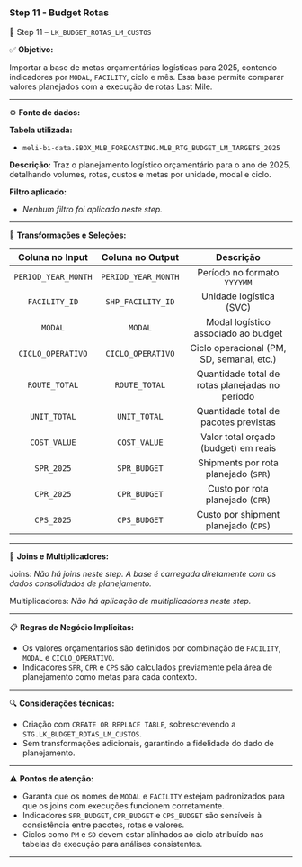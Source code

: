 ### Step 11 - Budget Rotas

🔹 Step 11 – `LK_BUDGET_ROTAS_LM_CUSTOS`

✅ **Objetivo:**

Importar a base de metas orçamentárias logísticas para 2025, contendo indicadores por `MODAL`, `FACILITY`, ciclo e mês. Essa base permite comparar valores planejados com a execução de rotas Last Mile.

---

⚙️ **Fonte de dados:**

**Tabela utilizada:**
- `meli-bi-data.SBOX_MLB_FORECASTING.MLB_RTG_BUDGET_LM_TARGETS_2025`

**Descrição:** Traz o planejamento logístico orçamentário para o ano de 2025, detalhando volumes, rotas, custos e metas por unidade, modal e ciclo.

**Filtro aplicado:**
- *Nenhum filtro foi aplicado neste step.*

---

📐 **Transformações e Seleções:**

| **Coluna no Input**      | **Coluna no Output**   | **Descrição**                                                    |
| :-----------------------:| :--------------------: | :--------------------------------------------------------------: |
| `PERIOD_YEAR_MONTH`      | `PERIOD_YEAR_MONTH`    | Período no formato `YYYYMM`                                      |
| `FACILITY_ID`            | `SHP_FACILITY_ID`      | Unidade logística (SVC)                                          |
| `MODAL`                  | `MODAL`                | Modal logístico associado ao budget                              |
| `CICLO_OPERATIVO`        | `CICLO_OPERATIVO`      | Ciclo operacional (PM, SD, semanal, etc.)                        |
| `ROUTE_TOTAL`            | `ROUTE_TOTAL`          | Quantidade total de rotas planejadas no período                  |
| `UNIT_TOTAL`             | `UNIT_TOTAL`           | Quantidade total de pacotes previstas                            |
| `COST_VALUE`             | `COST_VALUE`           | Valor total orçado (budget) em reais                             |
| `SPR_2025`               | `SPR_BUDGET`           | Shipments por rota planejado (`SPR`)                             |
| `CPR_2025`               | `CPR_BUDGET`           | Custo por rota planejado (`CPR`)                                 |
| `CPS_2025`               | `CPS_BUDGET`           | Custo por shipment planejado (`CPS`)                             |

---

🔁 **Joins e Multiplicadores:**

Joins: *Não há joins neste step. A base é carregada diretamente com os dados consolidados de planejamento.*

Multiplicadores: *Não há aplicação de multiplicadores neste step.*

---

📋 **Regras de Negócio Implícitas:**

- Os valores orçamentários são definidos por combinação de `FACILITY`, `MODAL` e `CICLO_OPERATIVO`.
- Indicadores `SPR`, `CPR` e `CPS` são calculados previamente pela área de planejamento como metas para cada contexto.

---

🔍 **Considerações técnicas:**

- Criação com `CREATE OR REPLACE TABLE`, sobrescrevendo a `STG.LK_BUDGET_ROTAS_LM_CUSTOS`.
- Sem transformações adicionais, garantindo a fidelidade do dado de planejamento.

---

⚠️ **Pontos de atenção:**

- Garanta que os nomes de `MODAL` e `FACILITY` estejam padronizados para que os joins com execuções funcionem corretamente.
- Indicadores `SPR_BUDGET`, `CPR_BUDGET` e `CPS_BUDGET` são sensíveis à consistência entre pacotes, rotas e valores.
- Ciclos como `PM` e `SD` devem estar alinhados ao ciclo atribuído nas tabelas de execução para análises consistentes.

---
